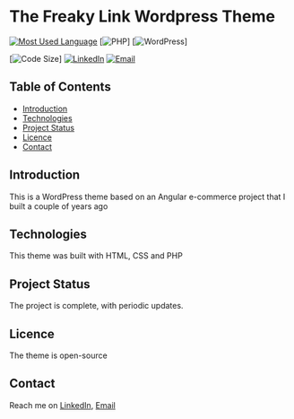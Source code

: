 # The Freaky Link Wordpress Theme

[![Most Used Language](https://img.shields.io/github/languages/top/athenacats/freakylinkwp?style=for-the-badge)](https://github.com/athenacats/freakylinkwp)
[![PHP](https://img.shields.io/badge/PHP-777BB4?style=for-the-badge&logo=php&logoColor=white)]
[![WordPress](https://img.shields.io/badge/Wordpress-21759B?style=for-the-badge&logo=wordpress&logoColor=white)]


[![Code Size](https://img.shields.io/github/languages/code-size/athenacats/freakylinkwp?color=9cf&style=for-the-badge)]
[![LinkedIn](https://img.shields.io/badge/LinkedIn-0077B5?style=for-the-badge&logo=linkedin&logoColor=white)](https://www.linkedin.com/in/esther-lonyangapuo/)
[![Email](https://img.shields.io/badge/Gmail-D14836?style=for-the-badge&logo=gmail&logoColor=white)](mailto:chenalonya@gmail.com)

## Table of Contents

- [Introduction](#introduction)
- [Technologies](#technologies)
- [Project Status](#project-status)
- [Licence](#licence)
- [Contact](#contact)

## Introduction

This is a WordPress theme based on an Angular e-commerce project that I built a couple of years ago

## Technologies

This theme was built with HTML, CSS and PHP


## Project Status

The project is complete, with periodic updates.


## Licence

The theme is open-source

## Contact

Reach me on
[LinkedIn](https://www.linkedin.com/in/esther-lonyangapuo/), 
[Email](mailto:chenalonya@gmail.com)

